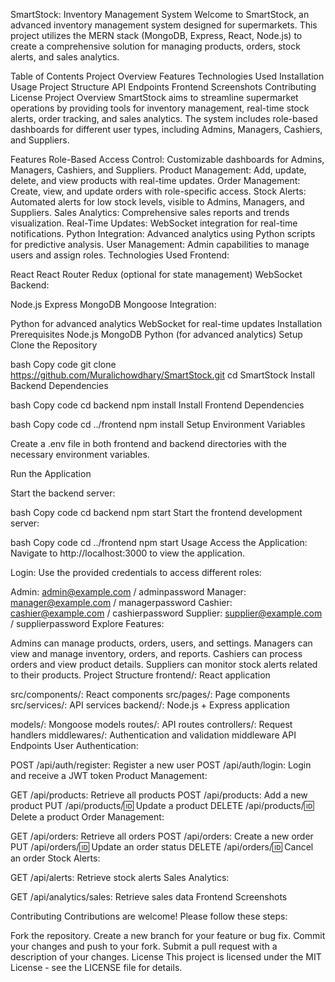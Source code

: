 SmartStock: Inventory Management System
Welcome to SmartStock, an advanced inventory management system designed for supermarkets. This project utilizes the MERN stack (MongoDB, Express, React, Node.js) to create a comprehensive solution for managing products, orders, stock alerts, and sales analytics.

Table of Contents
Project Overview
Features
Technologies Used
Installation
Usage
Project Structure
API Endpoints
Frontend Screenshots
Contributing
License
Project Overview
SmartStock aims to streamline supermarket operations by providing tools for inventory management, real-time stock alerts, order tracking, and sales analytics. The system includes role-based dashboards for different user types, including Admins, Managers, Cashiers, and Suppliers.

Features
Role-Based Access Control: Customizable dashboards for Admins, Managers, Cashiers, and Suppliers.
Product Management: Add, update, delete, and view products with real-time updates.
Order Management: Create, view, and update orders with role-specific access.
Stock Alerts: Automated alerts for low stock levels, visible to Admins, Managers, and Suppliers.
Sales Analytics: Comprehensive sales reports and trends visualization.
Real-Time Updates: WebSocket integration for real-time notifications.
Python Integration: Advanced analytics using Python scripts for predictive analysis.
User Management: Admin capabilities to manage users and assign roles.
Technologies Used
Frontend:

React
React Router
Redux (optional for state management)
WebSocket
Backend:

Node.js
Express
MongoDB
Mongoose
Integration:

Python for advanced analytics
WebSocket for real-time updates
Installation
Prerequisites
Node.js
MongoDB
Python (for advanced analytics)
Setup
Clone the Repository

bash
Copy code
git clone https://github.com/Muralichowdhary/SmartStock.git
cd SmartStock
Install Backend Dependencies

bash
Copy code
cd backend
npm install
Install Frontend Dependencies

bash
Copy code
cd ../frontend
npm install
Setup Environment Variables

Create a .env file in both frontend and backend directories with the necessary environment variables.

Run the Application

Start the backend server:

bash
Copy code
cd backend
npm start
Start the frontend development server:

bash
Copy code
cd ../frontend
npm start
Usage
Access the Application: Navigate to http://localhost:3000 to view the application.

Login: Use the provided credentials to access different roles:

Admin: admin@example.com / adminpassword
Manager: manager@example.com / managerpassword
Cashier: cashier@example.com / cashierpassword
Supplier: supplier@example.com / supplierpassword
Explore Features:

Admins can manage products, orders, users, and settings.
Managers can view and manage inventory, orders, and reports.
Cashiers can process orders and view product details.
Suppliers can monitor stock alerts related to their products.
Project Structure
frontend/: React application

src/components/: React components
src/pages/: Page components
src/services/: API services
backend/: Node.js + Express application

models/: Mongoose models
routes/: API routes
controllers/: Request handlers
middlewares/: Authentication and validation middleware
API Endpoints
User Authentication:

POST /api/auth/register: Register a new user
POST /api/auth/login: Login and receive a JWT token
Product Management:

GET /api/products: Retrieve all products
POST /api/products: Add a new product
PUT /api/products/:id: Update a product
DELETE /api/products/:id: Delete a product
Order Management:

GET /api/orders: Retrieve all orders
POST /api/orders: Create a new order
PUT /api/orders/:id: Update an order status
DELETE /api/orders/:id: Cancel an order
Stock Alerts:

GET /api/alerts: Retrieve stock alerts
Sales Analytics:

GET /api/analytics/sales: Retrieve sales data
Frontend Screenshots

Contributing
Contributions are welcome! Please follow these steps:

Fork the repository.
Create a new branch for your feature or bug fix.
Commit your changes and push to your fork.
Submit a pull request with a description of your changes.
License
This project is licensed under the MIT License - see the LICENSE file for details.
